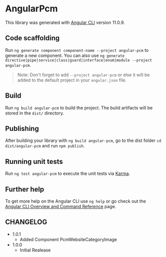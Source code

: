 # AngularPcm

This library was generated with [Angular CLI](https://github.com/angular/angular-cli) version 11.0.9.

## Code scaffolding

Run `ng generate component component-name --project angular-pcm` to generate a new component. You can also use `ng generate directive|pipe|service|class|guard|interface|enum|module --project angular-pcm`.
> Note: Don't forget to add `--project angular-pcm` or else it will be added to the default project in your `angular.json` file. 

## Build

Run `ng build angular-pcm` to build the project. The build artifacts will be stored in the `dist/` directory.

## Publishing

After building your library with `ng build angular-pcm`, go to the dist folder `cd dist/angular-pcm` and run `npm publish`.

## Running unit tests

Run `ng test angular-pcm` to execute the unit tests via [Karma](https://karma-runner.github.io).

## Further help

To get more help on the Angular CLI use `ng help` or go check out the [Angular CLI Overview and Command Reference](https://angular.io/cli) page.

## CHANGELOG
 - 1.0.1
   - Added Component PcmWebsiteCategoryImage
 - 1.0.0
   - Initial Realease